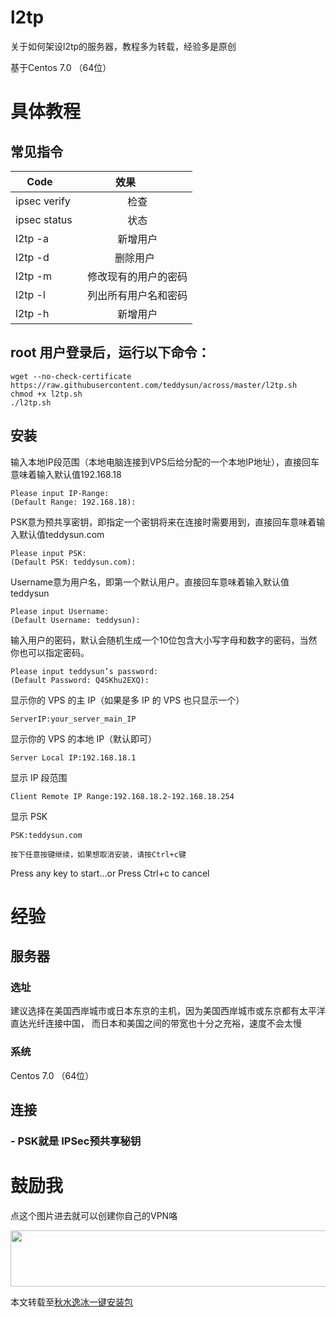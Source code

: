 # l2tp
关于如何架设l2tp的服务器，教程多为转载，经验多是原创


基于Centos 7.0 （64位）
# 具体教程


## 常见指令 
| Code          | 效果          |
| ------------- |:-------------:| 
| ipsec verify  | 检查 |
| ipsec status  | 状态 |  
| l2tp -a | 新增用户   |  
| l2tp -d | 删除用户   |   
| l2tp -m | 修改现有的用户的密码  |  
| l2tp -l | 列出所有用户名和密码  |   
| l2tp -h | 新增用户   |  

## root 用户登录后，运行以下命令：
```
wget --no-check-certificate https://raw.githubusercontent.com/teddysun/across/master/l2tp.sh
chmod +x l2tp.sh
./l2tp.sh
```

## 安装

输入本地IP段范围（本地电脑连接到VPS后给分配的一个本地IP地址），直接回车意味着输入默认值192.168.18
```
Please input IP-Range:
(Default Range: 192.168.18):
```

PSK意为预共享密钥，即指定一个密钥将来在连接时需要用到，直接回车意味着输入默认值teddysun.com
```
Please input PSK:
(Default PSK: teddysun.com):
```

Username意为用户名，即第一个默认用户。直接回车意味着输入默认值teddysun
```
Please input Username:
(Default Username: teddysun):
```


输入用户的密码，默认会随机生成一个10位包含大小写字母和数字的密码，当然你也可以指定密码。
```
Please input teddysun’s password:
(Default Password: Q4SKhu2EXQ):
```

显示你的 VPS 的主 IP（如果是多 IP 的 VPS 也只显示一个）
```
ServerIP:your_server_main_IP
```

显示你的 VPS 的本地 IP（默认即可）
```
Server Local IP:192.168.18.1
```

显示 IP 段范围
```
Client Remote IP Range:192.168.18.2-192.168.18.254
```

显示 PSK
```
PSK:teddysun.com
```

```
按下任意按键继续，如果想取消安装，请按Ctrl+c键
```
Press any key to start…or Press Ctrl+c to cancel



# 经验

## 服务器
### 选址
建议选择在美国西岸城市或日本东京的主机，因为美国西岸城市或东京都有太平洋直达光纤连接中国，
而日本和美国之间的带宽也十分之充裕，速度不会太慢
### 系统  
Centos 7.0 （64位）
## 连接

### - PSK就是  IPSec预共享秘钥




# 鼓励我


点这个图片进去就可以创建你自己的VPN咯


<a href="https://www.vultr.com/?ref=7233306"><img src="https://www.vultr.com/media/banner_1.png" width="728" height="90"></a>




本文转载至[秋水逸冰一键安装包](https://teddysun.com/448.html)






